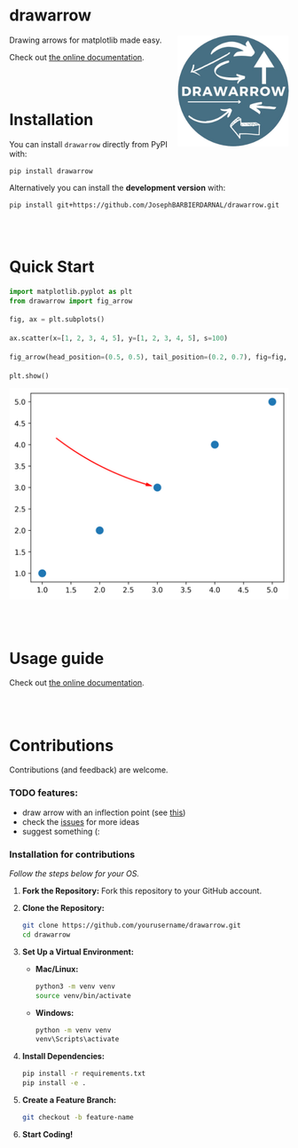# drawarrow

<img src="https://github.com/JosephBARBIERDARNAL/static/blob/main/python-libs/drawarrow/image.png?raw=true" alt="drawarrow logo" align="right" width="200px"/>

Drawing arrows for matplotlib made easy.

Check out [the online documentation](https://python-graph-gallery.com/drawarrow/).

<br><br>

# Installation

You can install `drawarrow` directly from PyPI with:

```
pip install drawarrow
```

Alternatively you can install the **development version** with:

```
pip install git+https://github.com/JosephBARBIERDARNAL/drawarrow.git
```

<br><br>

# Quick Start

```python
import matplotlib.pyplot as plt
from drawarrow import fig_arrow

fig, ax = plt.subplots()

ax.scatter(x=[1, 2, 3, 4, 5], y=[1, 2, 3, 4, 5], s=100)

fig_arrow(head_position=(0.5, 0.5), tail_position=(0.2, 0.7), fig=fig, color="r")

plt.show()
```

![](https://github.com/JosephBARBIERDARNAL/drawarrow/blob/main/quick-start.png?raw=true)

<br><br>

# Usage guide

Check out [the online documentation](https://python-graph-gallery.com/drawarrow/).

<br><br>

# Contributions

Contributions (and feedback) are welcome.

### TODO features:

- draw arrow with an inflection point (see [this](https://python-graph-gallery.com/web-stacked-area-with-inflexion-arrows/))
- check the [issues](https://github.com/JosephBARBIERDARNAL/drawarrow/issues) for more ideas
- suggest something (:

### Installation for contributions

_Follow the steps below for your OS._

1. **Fork the Repository:**
   Fork this repository to your GitHub account.

2. **Clone the Repository:**

   ```bash
   git clone https://github.com/yourusername/drawarrow.git
   cd drawarrow
   ```

3. **Set Up a Virtual Environment:**

   - **Mac/Linux:**
     ```bash
     python3 -m venv venv
     source venv/bin/activate
     ```
   - **Windows:**
     ```cmd
     python -m venv venv
     venv\Scripts\activate
     ```

4. **Install Dependencies:**

   ```bash
   pip install -r requirements.txt
   pip install -e .
   ```

5. **Create a Feature Branch:**

   ```bash
   git checkout -b feature-name
   ```

6. **Start Coding!**

<br><br><br>
